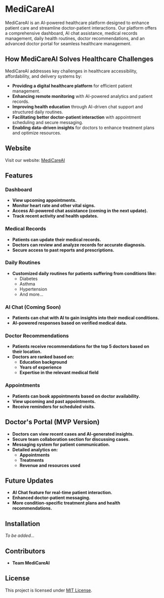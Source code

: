 # MediCareAI

MediCareAI is an AI-powered healthcare platform designed to enhance patient care and streamline doctor-patient interactions. Our platform offers a comprehensive dashboard, AI chat assistance, medical records management, daily health routines, doctor recommendations, and an advanced doctor portal for seamless healthcare management.

## How MediCareAI Solves Healthcare Challenges
MediCareAI addresses key challenges in healthcare accessibility, affordability, and delivery systems by:
- **Providing a digital healthcare platform** for efficient patient management.
- **Enhancing remote monitoring** with AI-powered analytics and patient records.
- **Improving health education** through AI-driven chat support and structured daily routines.
- **Facilitating better doctor-patient interaction** with appointment scheduling and secure messaging.
- **Enabling data-driven insights** for doctors to enhance treatment plans and optimize resources.

## Website
Visit our website: [MediCareAI](https://dashing-cucurucho-c22be8.netlify.app)

## Features

### Dashboard
- **View upcoming appointments.**
- **Monitor heart rate and other vital signs.**
- **Access AI-powered chat assistance (coming in the next update).**
- **Track recent activity and health updates.**

### Medical Records
- **Patients can update their medical records.**
- **Doctors can review and analyze records for accurate diagnosis.**
- **Secure access to past reports and prescriptions.**

### Daily Routines
- **Customized daily routines for patients suffering from conditions like:**
  - Diabetes
  - Asthma
  - Hypertension
  - And more...

### AI Chat (Coming Soon)
- **Patients can chat with AI to gain insights into their medical conditions.**
- **AI-powered responses based on verified medical data.**

### Doctor Recommendations
- **Patients receive recommendations for the top 5 doctors based on their location.**
- **Doctors are ranked based on:**
  - **Education background**
  - **Years of experience**
  - **Expertise in the relevant medical field**

### Appointments
- **Patients can book appointments based on doctor availability.**
- **View upcoming and past appointments.**
- **Receive reminders for scheduled visits.**

## Doctor's Portal (MVP Version)
- **Doctors can view recent cases and AI-generated insights.**
- **Secure team collaboration section for discussing cases.**
- **Messaging system for patient communication.**
- **Detailed analytics on:**
  - **Appointments**
  - **Treatments**
  - **Revenue and resources used**

## Future Updates
- **AI Chat feature for real-time patient interaction.**
- **Enhanced doctor-patient messaging.**
- **More condition-specific treatment plans and health recommendations.**

## Installation
_To be added..._

## Contributors
- **Team MediCareAI**

## License
This project is licensed under [MIT License](LICENSE).





































